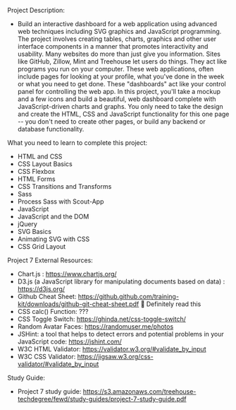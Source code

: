 Project Description:
- Build an interactive dashboard for a web application using advanced web techniques including SVG graphics and JavaScript programming. The project involves creating tables, charts, graphics and other user interface components in a manner that promotes interactivity and usability.
Many websites do more than just give you information. Sites like GitHub, Zillow, Mint and Treehouse let users do things. They act like programs you run on your computer. These web applications, often include pages for looking at your profile, what you've done in the week or what you need to get done. These "dashboards" act like your control panel for controlling the web app.
In this project, you'll take a mockup and a few icons and build a beautiful, web dashboard complete with JavaScript-driven charts and graphs. You only need to take the design and create the HTML, CSS and JavaScript functionality for this one page -- you don't need to create other pages, or build any backend or database functionality.

What you need to learn to complete this project:
- HTML and CSS 
- CSS Layout Basics
- CSS Flexbox
- HTML Forms
- CSS Transitions and Transforms
- Sass 
- Process Sass with Scout-App
- JavaScript
- JavaScript and the DOM
- jQuery
- SVG Basics
- Animating SVG with CSS
- CSS Grid Layout

Project 7 External Resources:
- Chart.js : https://www.chartjs.org/ 
- D3.js (a JavaScript library for manipulating documents based on data) : https://d3js.org/
- Github Cheat Sheet: https://github.github.com/training-kit/downloads/github-git-cheat-sheet.pdf   Definitely read this
- CSS calc() Function: ???
- CSS Toggle Switch: https://ghinda.net/css-toggle-switch/ 
- Random Avatar Faces: https://randomuser.me/photos 
- JSHint: a tool that helps to detect errors and potential problems in your JavaScript code: https://jshint.com/ 
- W3C HTML Validator: https://validator.w3.org/#validate_by_input 
- W3C CSS Validator: https://jigsaw.w3.org/css-validator/#validate_by_input

Study Guide:
- Project 7 study guide: https://s3.amazonaws.com/treehouse-techdegree/fewd/study-guides/project-7-study-guide.pdf